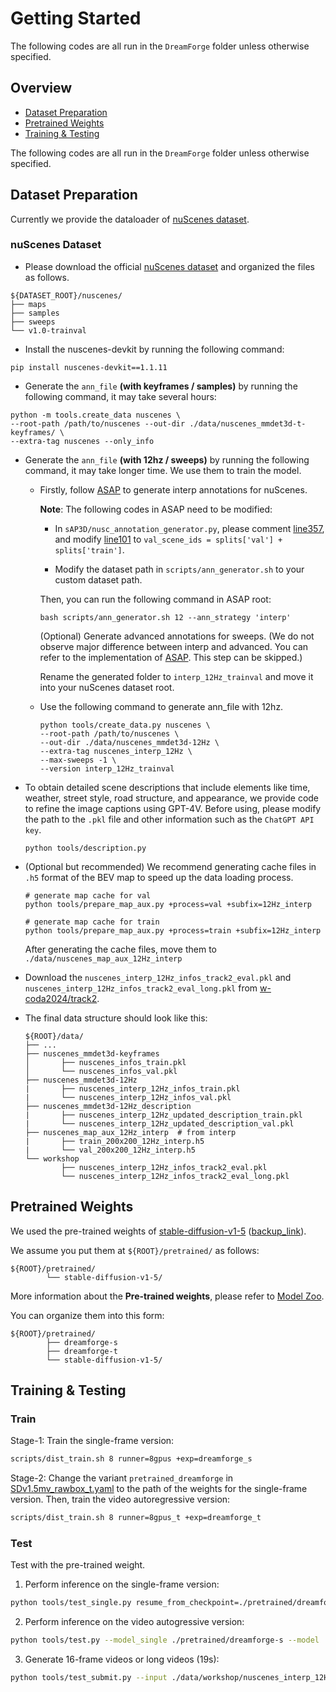 # Getting Started

The following codes are all run in the `DreamForge` folder unless otherwise specified.

## Overview
- [Dataset Preparation](#dataset-preparation)
- [Pretrained Weights](#pretrained-weights)
- [Training & Testing](#training--testing)

The following codes are all run in the `DreamForge` folder unless otherwise specified.

## Dataset Preparation

Currently we provide the dataloader of [nuScenes dataset](#nuscenes-dataset).

### nuScenes Dataset


- Please download the official [nuScenes dataset](https://www.nuscenes.org/download) and organized the files as follows.

```
${DATASET_ROOT}/nuscenes/
├── maps
├── samples
├── sweeps
└── v1.0-trainval
```
- Install the nuscenes-devkit by running the following command:
```shell
pip install nuscenes-devkit==1.1.11
```
- Generate the `ann_file` **(with keyframes / samples)** by running the following command, it may take several hours:
```shell
python -m tools.create_data nuscenes \
--root-path /path/to/nuscenes --out-dir ./data/nuscenes_mmdet3d-t-keyframes/ \
--extra-tag nuscenes --only_info
```
- Generate the `ann_file` **(with 12hz / sweeps)** by running the following command, it may take longer time. We use them to train the model.
    
    - Firstly, follow [ASAP](https://github.com/JeffWang987/ASAP/blob/main/docs/prepare_data.md) to generate interp annotations for nuScenes. 

        **Note**: The following codes in ASAP need to be modified:
        
        - In `sAP3D/nusc_annotation_generator.py`, please comment [line357](https://github.com/JeffWang987/ASAP/blob/52316629f2a87ef2ef5bbc634d33e9544b5e39a7/sAP3D/nusc_annotation_generator.py#L357), and modify [line101](https://github.com/JeffWang987/ASAP/blob/52316629f2a87ef2ef5bbc634d33e9544b5e39a7/sAP3D/nusc_annotation_generator.py#L101) to `val_scene_ids = splits['val'] + splits['train']`.
        
        - Modify the dataset path in `scripts/ann_generator.sh` to your custom dataset path.
    
        Then, you can run the following command in ASAP root:
        ```
        bash scripts/ann_generator.sh 12 --ann_strategy 'interp' 
        ```
        (Optional) Generate advanced annotations for sweeps. (We do not observe major difference between interp and advanced. You can refer to the implementation of [ASAP](https://github.com/JeffWang987/ASAP/blob/main/docs/prepare_data.md). This step can be skipped.)

        Rename the generated folder to `interp_12Hz_trainval` and move it into your nuScenes dataset root.
        
    - Use the following command to generate ann_file with 12hz.
        ```
        python tools/create_data.py nuscenes \
        --root-path /path/to/nuscenes \
        --out-dir ./data/nuscenes_mmdet3d-12Hz \
        --extra-tag nuscenes_interp_12Hz \
        --max-sweeps -1 \
        --version interp_12Hz_trainval
        ```

- To obtain detailed scene descriptions that include elements like time, weather, street style, road structure, and appearance, we provide code to refine the image captions using GPT-4V. Before using, please modify the path to the `.pkl` file and other information such as the `ChatGPT API key`.
    ```
    python tools/description.py
    ```

- (Optional but recommended) We recommend generating cache files in `.h5` format of the BEV map to speed up the data loading process.
    ```
    # generate map cache for val
    python tools/prepare_map_aux.py +process=val +subfix=12Hz_interp

    # generate map cache for train
    python tools/prepare_map_aux.py +process=train +subfix=12Hz_interp
    ```
    After generating the cache files, move them to `./data/nuscenes_map_aux_12Hz_interp`

- Download the `nuscenes_interp_12Hz_infos_track2_eval.pkl` and `nuscenes_interp_12Hz_infos_track2_eval_long.pkl` from [w-coda2024/track2](https://coda-dataset.github.io/w-coda2024/track2/).

- The final data structure should look like this:
    ```
    ${ROOT}/data/
    ├── ...
    ├── nuscenes_mmdet3d-keyframes
    │       ├── nuscenes_infos_train.pkl
    │       └── nuscenes_infos_val.pkl
    ├── nuscenes_mmdet3d-12Hz
    |       ├── nuscenes_interp_12Hz_infos_train.pkl
    |       └── nuscenes_interp_12Hz_infos_val.pkl
    ├── nuscenes_mmdet3d-12Hz_description
    |       ├── nuscenes_interp_12Hz_updated_description_train.pkl
    |       └── nuscenes_interp_12Hz_updated_description_val.pkl
    ├── nuscenes_map_aux_12Hz_interp  # from interp
    |       ├── train_200x200_12Hz_interp.h5
    |       └── val_200x200_12Hz_interp.h5
    └── workshop
            ├── nuscenes_interp_12Hz_infos_track2_eval.pkl
            └── nuscenes_interp_12Hz_infos_track2_eval_long.pkl
    ```



## Pretrained Weights
We used the pre-trained weights of 
[stable-diffusion-v1-5](https://huggingface.co/runwayml/stable-diffusion-v1-5) ([backup_link](https://huggingface.co/pt-sk/stable-diffusion-1.5)).

We assume you put them at `${ROOT}/pretrained/` as follows:

```
${ROOT}/pretrained/
        └── stable-diffusion-v1-5/
```
More information about the **Pre-trained weights**, please refer to [Model Zoo](../README.md).

You can organize them into this form:
```
${ROOT}/pretrained/
        ├── dreamforge-s
        ├── dreamforge-t
        └── stable-diffusion-v1-5/
```

## Training & Testing
### Train 
Stage-1: Train the single-frame version:
```bash
scripts/dist_train.sh 8 runner=8gpus +exp=dreamforge_s
```
Stage-2: Change the variant `pretrained_dreamforge` in [SDv1.5mv_rawbox_t.yaml](../configs/model/SDv1.5mv_rawbox_t.yaml) to the path of the weights for the single-frame version. Then, train the video autoregressive version:
```bash
scripts/dist_train.sh 8 runner=8gpus_t +exp=dreamforge_t
```
### Test

Test with the pre-trained weight.
1. Perform inference on the single-frame version:
```bash
python tools/test_single.py resume_from_checkpoint=./pretrained/dreamforge-s
```
2. Perform inference on the video autogressive version:
```bash
python tools/test.py --model_single ./pretrained/dreamforge-s --model ./pretrained/dreamforge-t --overlap_condition
```
3. Generate 16-frame videos or long videos (19s):
```bash
python tools/test_submit.py --input ./data/workshop/nuscenes_interp_12Hz_infos_track2_eval_long.pkl
```